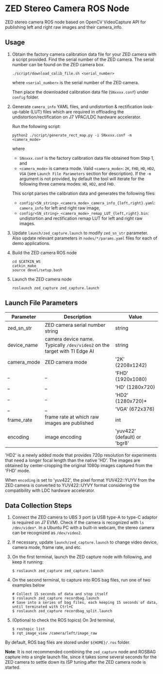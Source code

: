 ZED Stereo Camera ROS Node
==========================
ZED stereo camera ROS node based on OpenCV VideoCapture API for publishing left and right raw images and their camera_info.

## Usage

1. Obtain the factory camera calibration data file for your ZED camera with a script provided. Find the serial number of the ZED camera. The serial number can be found on the ZED camera box.
    ```
    ./script/download_calib_file.sh <serial_number>
    ```
    where `<serial_number>` is the serial number of the ZED camera.

    Then place the downloaded calibration data file (`SNxxxx.conf`) under `config` folder.

2. Generate `camera_info` YAML files, and undistortion & rectification look-up-table (LUT) files which are required in offloading the undistortion/rectification on J7 VPAC/LDC hardware accelerator.

    Run the following script:
    ```
    python2 ./script/generate_rect_map.py -i SNxxxx.conf -m <camera_mode>
    ```
    where
    * `SNxxxx.conf` is the factory calibration data file obtained from Step 1, and
    * `<camera_mode>` is camera mode. Valid `<camera_mode>`: `2K`, `FHD`, `HD`, `HD2`, `VGA` (see ``Launch File Parameters`` section for description). If the `-m` argument is not provided, by default the tool will iterate for the following three camera modes: `HD`, `HD2`, and `FHD`.

    This script parses the calibration data and generates the following files:

    * `config/<SN_string>_<camera_mode>_camera_info_{left,right}.yaml`: `camera_info` for left and right raw image,
    * `config/<SN_string>_<camera_mode>_remap_LUT_{left,right}.bin`: undistortion and rectification remap LUT for left and right raw images.

3. Update `launch/zed_capture.launch` to modify `zed_sn_str` parameter. Also update relevant parameters in `nodes/*/params.yaml` files for each of demo applications.

4. Build the ZED camera ROS node
    ```
    cd $CATKIN_WS
    catkin_make
    source devel/setup.bash
    ```

5. Launch the ZED camera node
    ```
    roslaunch zed_capture zed_capture.launch
    ```

## Launch File Parameters

 Parameter                    | Description                                                               | Value
------------------------------|---------------------------------------------------------------------------|-------------------------
 zed_sn_str                   | ZED camera serial number string                                           | string
 device_name                  | camera device name. Typically `/dev/video2` on the target with TI Edge AI | string
 camera_mode                  | ZED camera mode                                                           | '2K' (2208x1242)
 _                            | _                                                                         | 'FHD' (1920x1080)
 _                            | _                                                                         | 'HD' (1280x720)
 _                            | _                                                                         | 'HD2' (1280x720)*
 _                            | _                                                                         | 'VGA' (672x376)
 frame_rate                   | frame rate at which raw images are published                              | int
 encoding                     | image encoding                                                            | 'yuv422' (default) or 'bgr8'

'HD2' is a newly added mode that provides 720p resolution for experiments that need a longer focal length than the native 'HD'. The images are obtained by center-cropping the original 1080p images captured from the 'FHD' mode.

When `encoding` is set to 'yuv422', the pixel format YUV422::YUYV from the ZED camera is converted to YUV422::UYVY format considering the compatibility with LDC hardware accelerator.

## Data Collection Steps

1. Connect the ZED camera to UBS 3 port (a USB type-A to type-C adaptor is required on J7 EVM). Check if the camera is recognized with `ls /dev/video*`. In a Ubuntu PC with a built-in webcam, the stereo camera can be recognized as `/dev/video2`.

2. If necessary, update `launch/zed_capture.launch` to change video device, camera mode, frame rate, and etc.

3. On the first terminal, launch the ZED capture node with following, and keep it running:
    ```
    $ roslaunch zed_capture zed_capture.launch
    ```

4. On the second terminal, to capture into ROS bag files, run one of two examples below

    ```
    # Collect 15 seconds of data and stop itself
    $ roslaunch zed_capture recordbag.launch
    # Save into a series of bag files, each keeping 15 seconds of data, until terminated with Ctrl+C
    $ roslaunch zed_capture recordbag_split.launch
    ```

5. (Optional to check the ROS topics) On 3rd terminal,
    ```
    $ rostopic list
    $ rqt_image_view /camera/left/image_raw
    ```

By default, ROS bag files are stored under `${HOME}/.ros` folder.

**Note**: It is not recommended combining the `zed_capture` node and ROSBAG capture into a single launch file, since it takes some several seconds for the ZED camera to settle down its ISP tuning after the ZED camera node is started.
